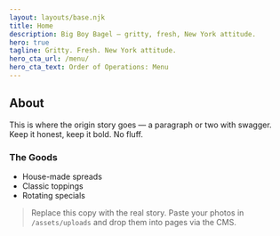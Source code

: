 ```yaml
---
layout: layouts/base.njk
title: Home
description: Big Boy Bagel — gritty, fresh, New York attitude.
hero: true
tagline: Gritty. Fresh. New York attitude.
hero_cta_url: /menu/
hero_cta_text: Order of Operations: Menu
---
```


## About

This is where the origin story goes — a paragraph or two with swagger. Keep it honest, keep it bold. No fluff.

### The Goods
- House-made spreads
- Classic toppings
- Rotating specials

> Replace this copy with the real story. Paste your photos in `/assets/uploads` and drop them into pages via the CMS.
